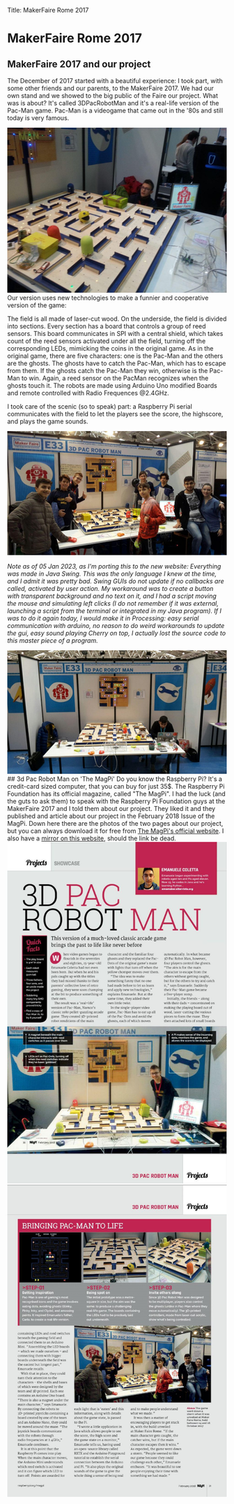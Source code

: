 Title: MakerFaire Rome 2017

# MakerFaire Rome 2017

## MakerFaire 2017 and our project

The December of 2017 started with a beautiful experience: I took part, with some other friends and our parents, to the MakerFaire 2017. We had our own stand and we showed to the big public of the Faire our project. What was is about? It's called 3DPacRobotMan and it's a real-life version of the Pac-Man game. Pac-Man is a videogame that came out in the '80s and still today is very famous.

<img src="/resources/events/makerfaire2017/makerfaire1.jpg" />
Our version uses new technologies to make a funnier and cooperative version of the game:

The field is all made of laser-cut wood. On the underside, the field is divided into sections. Every section has a board that controls a group of reed sensors. This board communicates in SPI with a central shield, which takes count of the reed sensors activated under all the field, turning off the corresponding LEDs, mimicking the coins in the original game.
As in the original game, there are five characters: one is the Pac-Man and the others are the ghosts. The ghosts have to catch the Pac-Man, which has to escape from them. If the ghosts catch the Pac-Man they win, otherwise is the Pac-Man to win. Again, a reed sensor on the PacMan recognizes when the ghosts touch it. The robots are made using Arduino Uno modified Boards and remote controlled with Radio Frequences @2.4GHz.

I took care of the scenic (so to speak) part: a Raspberry Pi serial communicates with the field to let the players see the score, the highscore, and plays the game sounds.

<img src="/resources/events/makerfaire2017/makerfaire2.jpg" />
 
_Note as of 05 Jan 2023, as I'm porting this to the new website: Everything was made in Java Swing. This was the only language I knew at the time, and I admit it was pretty bad. Swing GUIs do not update if no callbacks are called, activated by user action. My workaround was to create a button with transparent background and no text on it, and I had a script moving the mouse and simulating left clicks (I do not remember if it was external, launching a script from the terminal or integrated in my Java program).
If I was to do it again today, I would make it in Processing: easy serial communication with arduino, no reason to do weird workarounds to update the gui, easy sound playing_
_Cherry on top, I actually lost the source code to this master piece of a program._

<img src="/resources/events/makerfaire2017/makerfaire3.jpg" />
## 3d Pac Robot Man on 'The MagPi'
Do you know the Raspberry Pi? It's a credit-card sized computer, that you can buy for just 35$.
The Raspberry Pi Foundation has its official magazine, called "The MagPi". I had the luck (and the guts to ask them) to speak with the Raspberry Pi Foundation guys at the MakerFaire 2017 and I told them about our project.
They liked it and they published and article about our project in the February 2018 Issue of the MagPi. Down here there are the photos of the two pages about our project, but you can always download it for free from <a href="https:/magpi.raspberrypi.com/issues/66">The MagPi's official website</a>. I also have a <a href="https:/emamaker.com/resources/events/makerfaire2017/TheMagPi66.pdf">mirror on this website</a>, should the link be dead.
<img src="/resources/events/makerfaire2017/makerfaire4.jpg" />
<img src="/resources/events/makerfaire2017/makerfaire5.jpg" />
